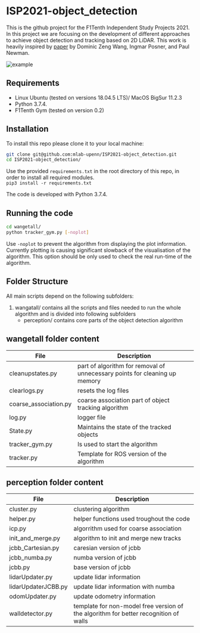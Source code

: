 # ISP2021-object_detection
This is the github project for the F1Tenth Independent Study Projects 2021. In this project we are focusing on the development of different approaches to achieve object detection and tracking based on 2D LiDAR. This work is heavily inspired by [paper](https://www.researchgate.net/publication/277910424_Model-free_detection_and_tracking_of_dynamic_objects_with_2D_lidar) by Dominic Zeng Wang, Ingmar Posner, and Paul Newman.

![example](https://github.com/mlab-upenn/ISP2021-object_detection/blob/main/example.gif)

## Requirements
- Linux Ubuntu (tested on versions 18.04.5 LTS)/ MacOS BigSur 11.2.3
- Python 3.7.4.
- F1Tenth Gym (tested on version 0.2)

## Installation
To install this repo please clone it to your local machine: 
````sh
git clone git@github.com:mlab-upenn/ISP2021-object_detection.git
cd ISP2021-object_detection/
````

Use the provided `requirements.txt` in the root directory of this repo, in order to install all required modules.\
`pip3 install -r requirements.txt`

The code is developed with Python 3.7.4.


## Running the code
````sh
cd wangetall/
python tracker_gym.py [-noplot]
````
Use ````-noplot```` to prevent the algorithm from displaying the plot information. Currently plotting is causing significant slowback of the visualisation of the algorithm. This option should be only used to check the real run-time of the algorithm. 




## Folder Structure

All main scripts depend on the following subfolders:

1. wangatall/ contains all the scripts and files needed to run the whole algorithm and is divided into following subfolders
    * perception/ contains core parts of the object detection algorithm


## wangetall folder content
| File | Description |
|----|----|
cleanupstates.py | part of algorithm for removal of unnecessary points for cleaning up memory
clearlogs.py | resets the log files
coarse_association.py | coarse association part of object tracking algorithm 
log.py | logger file
State.py | Maintains the state of the tracked objects
tracker_gym.py   | Is used to start the algorithm
tracker.py | Template for ROS version of the algorithm

## perception folder content
| File | Description |
|----|----|
cluster.py | clustering algorithm
helper.py | helper functions used troughout the code
icp.py | algorrithm used for coarse association
init_and_merge.py | algorithm to init and merge new tracks
jcbb_Cartesian.py | caresian version of jcbb
jcbb_numba.py | numba version of jcbb
jcbb.py | base version of jcbb
lidarUpdater.py | update lidar information
lidarUpdaterJCBB.py | update lidar information with numba
odomUpdater.py | update odometry information
walldetector.py | template for non-model free version of the algorithm for better recognition of walls

